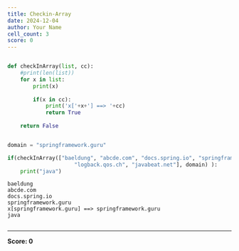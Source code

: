 ```yaml
---
title: Checkin-Array
date: 2024-12-04
author: Your Name
cell_count: 3
score: 0
---
```


```python

```


```python
def checkInArray(list, cc):
    #print(len(list))
    for x in list:
        print(x)
        
        if(x in cc):
            print('x['+x+'] ==> '+cc)
            return True
    
    return False


domain = "springframework.guru"

if(checkInArray(["baeldung", "abcde.com", "docs.spring.io", "springframework.guru",
                     "logback.qos.ch", "javabeat.net"], domain) ):
    print("java")
```

    baeldung
    abcde.com
    docs.spring.io
    springframework.guru
    x[springframework.guru] ==> springframework.guru
    java



```python

```


---
**Score: 0**